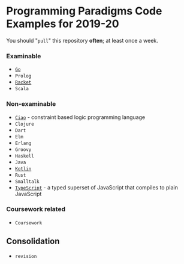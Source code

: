 # Programming Paradigms Code Examples for 2019-20

You should "`pull`" this repository **often**; at least once a week.

### Examinable

* [`Go`](https://golang.org/)
* `Prolog`
* [`Racket`](https://racket-lang.org/)
* `Scala`

### Non-examinable

* [`Ciao`](http://ciao-lang.org/) - constraint based logic programming language
* `Clojure`
* `Dart`
* `Elm`
* `Erlang`
* `Groovy`
* `Haskell`
* `Java`
* [`Kotlin`](https://kotlinlang.org/)
* `Rust`
* `Smalltalk`
* [`TypeScript`](https://www.typescriptlang.org/) - a typed superset of JavaScript that compiles to plain JavaScript

### Coursework related

+ `Coursework`

## Consolidation

* `revision`
